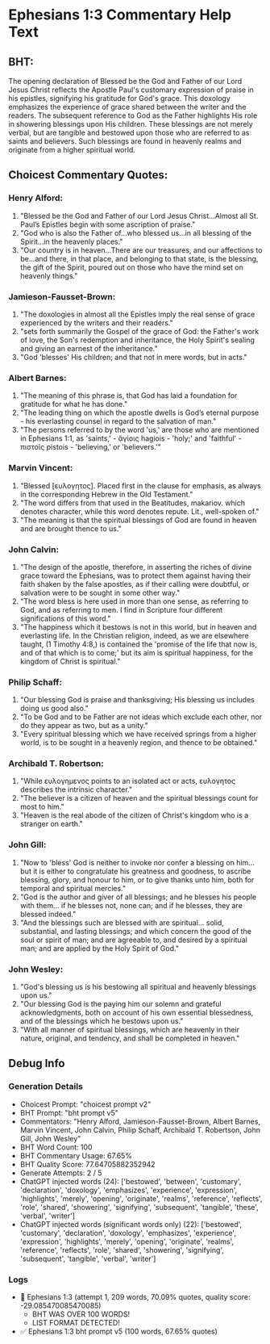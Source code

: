 # Ephesians 1:3 Commentary Help Text

## BHT:
The opening declaration of Blessed be the God and Father of our Lord Jesus Christ reflects the Apostle Paul's customary expression of praise in his epistles, signifying his gratitude for God's grace. This doxology emphasizes the experience of grace shared between the writer and the readers. The subsequent reference to God as the Father highlights His role in showering blessings upon His children. These blessings are not merely verbal, but are tangible and bestowed upon those who are referred to as saints and believers. Such blessings are found in heavenly realms and originate from a higher spiritual world.

## Choicest Commentary Quotes:
### Henry Alford:
1. "Blessed be the God and Father of our Lord Jesus Christ...Almost all St. Paul’s Epistles begin with some ascription of praise."
2. "God who is also the Father of...who blessed us...in all blessing of the Spirit...in the heavenly places."
3. "Our country is in heaven...There are our treasures, and our affections to be...and there, in that place, and belonging to that state, is the blessing, the gift of the Spirit, poured out on those who have the mind set on heavenly things."

### Jamieson-Fausset-Brown:
1. "The doxologies in almost all the Epistles imply the real sense of grace experienced by the writers and their readers."
2. "sets forth summarily the Gospel of the grace of God: the Father's work of love, the Son's redemption and inheritance, the Holy Spirit's sealing and giving an earnest of the inheritance."
3. "God 'blesses' His children; and that not in mere words, but in acts."


### Albert Barnes:
1. "The meaning of this phrase is, that God has laid a foundation for gratitude for what he has done."
2. "The leading thing on which the apostle dwells is God’s eternal purpose - his everlasting counsel in regard to the salvation of man."
3. "The persons referred to by the word 'us,' are those who are mentioned in Ephesians 1:1, as 'saints,' - ἅγίοις hagiois - 'holy;' and 'faithful' - πιστοῖς pistois - 'believing,' or 'believers.'"

### Marvin Vincent:
1. "Blessed [ευλογητος]. Placed first in the clause for emphasis, as always in the corresponding Hebrew in the Old Testament."
2. "The word differs from that used in the Beatitudes, makariov. which denotes character, while this word denotes repute. Lit., well-spoken of."
3. "The meaning is that the spiritual blessings of God are found in heaven and are brought thence to us."

### John Calvin:
1. "The design of the apostle, therefore, in asserting the riches of divine grace toward the Ephesians, was to protect them against having their faith shaken by the false apostles, as if their calling were doubtful, or salvation were to be sought in some other way."
2. "The word bless is here used in more than one sense, as referring to God, and as referring to men. I find in Scripture four different significations of this word."
3. "The happiness which it bestows is not in this world, but in heaven and everlasting life. In the Christian religion, indeed, as we are elsewhere taught, (1 Timothy 4:8,) is contained the 'promise of the life that now is, and of that which is to come;' but its aim is spiritual happiness, for the kingdom of Christ is spiritual."

### Philip Schaff:
1. "Our blessing God is praise and thanksgiving; His blessing us includes doing us good also."
2. "To be God and to be Father are not ideas which exclude each other, nor do they appear as two, but as a unity."
3. "Every spiritual blessing which we have received springs from a higher world, is to be sought in a heavenly region, and thence to be obtained."

### Archibald T. Robertson:
1. "While ευλογημενος points to an isolated act or acts, ευλογητος describes the intrinsic character."
2. "The believer is a citizen of heaven and the spiritual blessings count for most to him."
3. "Heaven is the real abode of the citizen of Christ's kingdom who is a stranger on earth."

### John Gill:
1. "Now to 'bless' God is neither to invoke nor confer a blessing on him... but it is either to congratulate his greatness and goodness, to ascribe blessing, glory, and honour to him, or to give thanks unto him, both for temporal and spiritual mercies."
2. "God is the author and giver of all blessings; and he blesses his people with them... if he blesses not, none can; and if he blesses, they are blessed indeed."
3. "And the blessings such are blessed with are spiritual... solid, substantial, and lasting blessings; and which concern the good of the soul or spirit of man; and are agreeable to, and desired by a spiritual man; and are applied by the Holy Spirit of God."

### John Wesley:
1. "God's blessing us is his bestowing all spiritual and heavenly blessings upon us."
2. "Our blessing God is the paying him our solemn and grateful acknowledgments, both on account of his own essential blessedness, and of the blessings which he bestows upon us."
3. "With all manner of spiritual blessings, which are heavenly in their nature, original, and tendency, and shall be completed in heaven."


## Debug Info
### Generation Details
- Choicest Prompt: "choicest prompt v2"
- BHT Prompt: "bht prompt v5"
- Commentators: "Henry Alford, Jamieson-Fausset-Brown, Albert Barnes, Marvin Vincent, John Calvin, Philip Schaff, Archibald T. Robertson, John Gill, John Wesley"
- BHT Word Count: 100
- BHT Commentary Usage: 67.65%
- BHT Quality Score: 77.64705882352942
- Generate Attempts: 2 / 5
- ChatGPT injected words (24):
	['bestowed', 'between', 'customary', 'declaration', 'doxology', 'emphasizes', 'experience', 'expression', 'highlights', 'merely', 'opening', 'originate', 'realms', 'reference', 'reflects', 'role', 'shared', 'showering', 'signifying', 'subsequent', 'tangible', 'these', 'verbal', 'writer']
- ChatGPT injected words (significant words only) (22):
	['bestowed', 'customary', 'declaration', 'doxology', 'emphasizes', 'experience', 'expression', 'highlights', 'merely', 'opening', 'originate', 'realms', 'reference', 'reflects', 'role', 'shared', 'showering', 'signifying', 'subsequent', 'tangible', 'verbal', 'writer']

### Logs
- 🔄 Ephesians 1:3 (attempt 1, 209 words, 70.09% quotes, quality score: -29.085470085470085) 
	- BHT WAS OVER 100 WORDS! 
	- LIST FORMAT DETECTED!
- ✅ Ephesians 1:3 bht prompt v5 (100 words, 67.65% quotes)